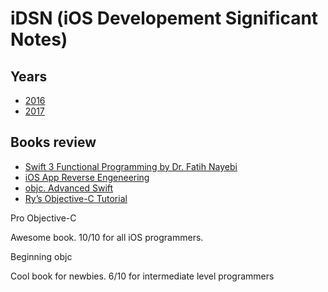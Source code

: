 # iDSN (iOS Developement Significant Notes)

## Years

- [2016](2016/README.md)
- [2017](2017/README.md)

## Books review

- [Swift 3 Functional Programming by Dr. Fatih Nayebi](books-review/swift-3-functional-programming.md)
- [iOS App Reverse Engeneering](books-review/ios-app-reverse-engeneering.md)
- [objc. Advanced Swift](books-review/objc-advanced-swift.md)
- [Ry’s Objective-C Tutorial](books-review/ry-tutorial.md)

Pro Objective-C 

Awesome book. 10/10 for all iOS programmers. 

Beginning objc 

Cool book for newbies. 6/10 for intermediate level programmers